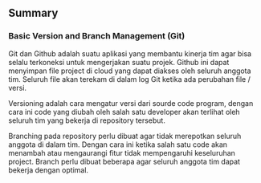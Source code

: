 ## Summary 
### Basic Version and Branch Management (Git)

 Git dan Github adalah suatu aplikasi yang membantu kinerja tim agar bisa selalu terkoneksi untuk mengerjakan suatu projek. Github ini dapat menyimpan file project di cloud yang dapat diakses oleh seluruh anggota tim. Seluruh file akan terekam di dalam log Git ketika ada perubahan file / versi. 
 
 Versioning adalah cara mengatur versi dari sourde code program, dengan cara ini code yang diubah oleh salah satu developer akan terlihat oleh seluruh tim yang bekerja di repository tersebut.
 
 
 Branching pada repository perlu dibuat agar tidak merepotkan seluruh anggota di dalam tim. Dengan cara ini ketika salah satu code akan menambah atau mengaurangi fitur tidak mempengaruhi keseluruhan project. Branch perlu dibuat beberapa agar seluruh anggota tim dapat bekerja dengan optimal. 



